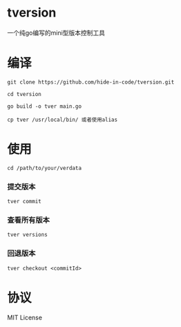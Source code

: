 # tversion
一个纯go编写的mini型版本控制工具

# 编译

    git clone https://github.com/hide-in-code/tversion.git

    cd tversion

    go build -o tver main.go

    cp tver /usr/local/bin/ 或者使用alias

# 使用

    cd /path/to/your/verdata

### 提交版本
    tver commit

### 查看所有版本
    tver versions

### 回退版本
    tver checkout <commitId>

# 协议
MIT License